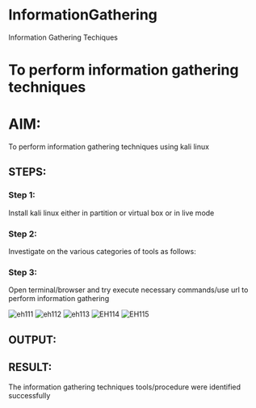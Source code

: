 # InformationGathering
Information Gathering Techiques

# To perform information gathering techniques

# AIM:

To perform information gathering techniques using kali linux 

## STEPS:

### Step 1:

Install kali linux either in partition or virtual box or in live mode

### Step 2:

Investigate on the various categories of tools as follows:

### Step 3:
Open terminal/browser and try execute necessary commands/use url to perform information gathering

![eh111](https://github.com/Dhanashreemullaithasan/InformationGathering/assets/94165415/05c4adc4-3fdd-4c94-83da-7a04074aafa6)
![eh112](https://github.com/Dhanashreemullaithasan/InformationGathering/assets/94165415/7ba531d4-527a-46d5-be25-18f57697836b)
![eh113](https://github.com/Dhanashreemullaithasan/InformationGathering/assets/94165415/0e00c94f-8721-4cd8-805d-8ad4187ed012)
![EH114](https://github.com/Dhanashreemullaithasan/InformationGathering/assets/94165415/104669f9-5d2b-480a-b251-8a5b1e2d4441)
![EH115](https://github.com/Dhanashreemullaithasan/InformationGathering/assets/94165415/b4927cb0-ca4f-4731-b5b0-3b40eb4c660d)






## OUTPUT:


## RESULT:
The information gathering techniques tools/procedure were  identified successfully
